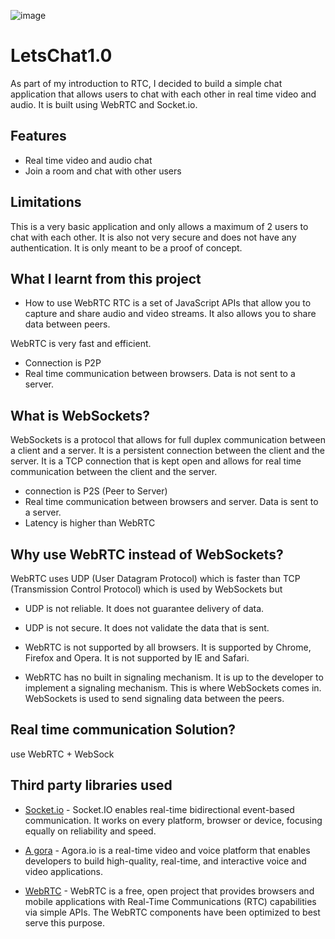 ![image](https://github.com/qbentil/LetsChat1.0/assets/55560024/25a3d80c-c9ba-4293-be0b-68380dab094f)

# LetsChat1.0

As part of my introduction to RTC, I decided to build a simple chat application that allows users to chat with each other in real time video and audio. It is built using WebRTC and Socket.io.


## Features

* Real time video and audio chat
* Join a room and chat with other users

## Limitations
This is a very basic application and only allows a maximum of 2 users to chat with each other. It is also not very secure and does not have any authentication. It is only meant to be a proof of concept.

## What I learnt from this project

* How to use WebRTC
RTC is a set of JavaScript APIs that allow you to capture and share audio and video streams. It also allows you to share data between peers. 

WebRTC is very fast and efficient.
- Connection is P2P	
- Real time communication between browsers. Data is not sent to a server.

## What is WebSockets?

WebSockets is a protocol that allows for full duplex communication between a client and a server. It is a persistent connection between the client and the server. It is a TCP connection that is kept open and allows for real time communication between the client and the server.

- connection is P2S (Peer to Server)
- Real time communication between browsers and server. Data is sent to a server.
- Latency is higher than WebRTC

## Why use WebRTC instead of WebSockets?
WebRTC uses UDP (User Datagram Protocol) which is faster than TCP (Transmission Control Protocol) which is used by WebSockets but 

- UDP is not reliable. It does not guarantee delivery of data.
- UDP is not secure. It does not validate the data that is sent.
- WebRTC is not supported by all browsers. It is supported by Chrome, Firefox and Opera. It is not supported by IE and Safari.

- WebRTC has no built in signaling mechanism. It is up to the developer to implement a signaling mechanism. This is where WebSockets comes in. WebSockets is used to send signaling data between the peers.

## Real time communication Solution?
use WebRTC + WebSock

## Third party libraries used

* [Socket.io](https://socket.io/) - Socket.IO enables real-time bidirectional event-based communication. It works on every platform, browser or device, focusing equally on reliability and speed.

* [A gora](https://www.agora.io/en/) - Agora.io is a real-time video and voice platform that enables developers to build high-quality, real-time, and interactive voice and video applications.

* [WebRTC](https://webrtc.org/) - WebRTC is a free, open project that provides browsers and mobile applications with Real-Time Communications (RTC) capabilities via simple APIs. The WebRTC components have been optimized to best serve this purpose.
